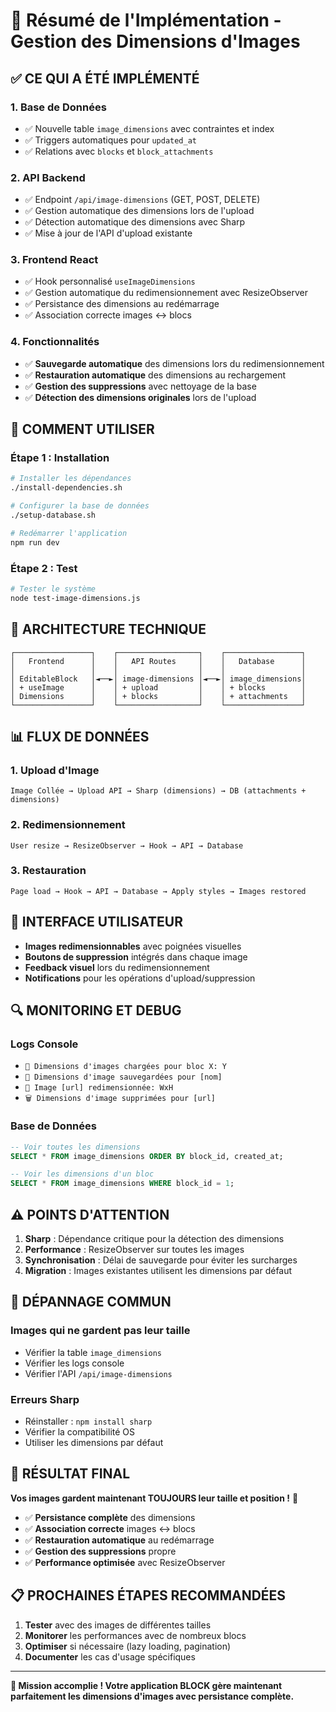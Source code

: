 # 🎯 Résumé de l'Implémentation - Gestion des Dimensions d'Images

## ✅ **CE QUI A ÉTÉ IMPLÉMENTÉ**

### 1. **Base de Données**
- ✅ Nouvelle table `image_dimensions` avec contraintes et index
- ✅ Triggers automatiques pour `updated_at`
- ✅ Relations avec `blocks` et `block_attachments`

### 2. **API Backend**
- ✅ Endpoint `/api/image-dimensions` (GET, POST, DELETE)
- ✅ Gestion automatique des dimensions lors de l'upload
- ✅ Détection automatique des dimensions avec Sharp
- ✅ Mise à jour de l'API d'upload existante

### 3. **Frontend React**
- ✅ Hook personnalisé `useImageDimensions`
- ✅ Gestion automatique du redimensionnement avec ResizeObserver
- ✅ Persistance des dimensions au redémarrage
- ✅ Association correcte images ↔ blocs

### 4. **Fonctionnalités**
- ✅ **Sauvegarde automatique** des dimensions lors du redimensionnement
- ✅ **Restauration automatique** des dimensions au rechargement
- ✅ **Gestion des suppressions** avec nettoyage de la base
- ✅ **Détection des dimensions originales** lors de l'upload

## 🚀 **COMMENT UTILISER**

### **Étape 1 : Installation**
```bash
# Installer les dépendances
./install-dependencies.sh

# Configurer la base de données
./setup-database.sh

# Redémarrer l'application
npm run dev
```

### **Étape 2 : Test**
```bash
# Tester le système
node test-image-dimensions.js
```

## 🔧 **ARCHITECTURE TECHNIQUE**

```
┌─────────────────┐    ┌──────────────────┐    ┌─────────────────┐
│   Frontend      │    │   API Routes     │    │   Database      │
│                 │    │                  │    │                 │
│ EditableBlock   │◄──►│ image-dimensions │◄──►│ image_dimensions│
│ + useImage      │    │ + upload         │    │ + blocks        │
│ Dimensions      │    │ + blocks         │    │ + attachments   │
└─────────────────┘    └──────────────────┘    └─────────────────┘
```

## 📊 **FLUX DE DONNÉES**

### **1. Upload d'Image**
```
Image Collée → Upload API → Sharp (dimensions) → DB (attachments + dimensions)
```

### **2. Redimensionnement**
```
User resize → ResizeObserver → Hook → API → Database
```

### **3. Restauration**
```
Page load → Hook → API → Database → Apply styles → Images restored
```

## 🎨 **INTERFACE UTILISATEUR**

- **Images redimensionnables** avec poignées visuelles
- **Boutons de suppression** intégrés dans chaque image
- **Feedback visuel** lors du redimensionnement
- **Notifications** pour les opérations d'upload/suppression

## 🔍 **MONITORING ET DEBUG**

### **Logs Console**
- `📏 Dimensions d'images chargées pour bloc X: Y`
- `💾 Dimensions d'image sauvegardées pour [nom]`
- `📏 Image [url] redimensionnée: WxH`
- `🗑️ Dimensions d'image supprimées pour [url]`

### **Base de Données**
```sql
-- Voir toutes les dimensions
SELECT * FROM image_dimensions ORDER BY block_id, created_at;

-- Voir les dimensions d'un bloc
SELECT * FROM image_dimensions WHERE block_id = 1;
```

## ⚠️ **POINTS D'ATTENTION**

1. **Sharp** : Dépendance critique pour la détection des dimensions
2. **Performance** : ResizeObserver sur toutes les images
3. **Synchronisation** : Délai de sauvegarde pour éviter les surcharges
4. **Migration** : Images existantes utilisent les dimensions par défaut

## 🐛 **DÉPANNAGE COMMUN**

### **Images qui ne gardent pas leur taille**
- Vérifier la table `image_dimensions`
- Vérifier les logs console
- Vérifier l'API `/api/image-dimensions`

### **Erreurs Sharp**
- Réinstaller : `npm install sharp`
- Vérifier la compatibilité OS
- Utiliser les dimensions par défaut

## 🎉 **RÉSULTAT FINAL**

**Vos images gardent maintenant TOUJOURS leur taille et position !** 🎯

- ✅ **Persistance complète** des dimensions
- ✅ **Association correcte** images ↔ blocs
- ✅ **Restauration automatique** au redémarrage
- ✅ **Gestion des suppressions** propre
- ✅ **Performance optimisée** avec ResizeObserver

## 📋 **PROCHAINES ÉTAPES RECOMMANDÉES**

1. **Tester** avec des images de différentes tailles
2. **Monitorer** les performances avec de nombreux blocs
3. **Optimiser** si nécessaire (lazy loading, pagination)
4. **Documenter** les cas d'usage spécifiques

---

**🎯 Mission accomplie ! Votre application BLOCK gère maintenant parfaitement les dimensions d'images avec persistance complète.**
